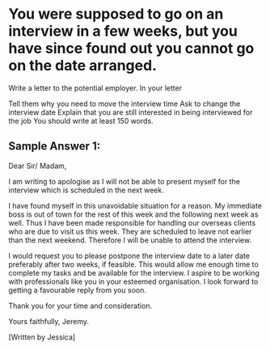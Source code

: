 # You were supposed to go on an interview in a few weeks, but you have since found out you cannot go on the date arranged.

Write a letter to the potential employer. In your letter


 
Tell them why you need to move the interview time
Ask to change the interview date
Explain that you are still interested in being interviewed for the job
You should write at least 150 words.

## Sample Answer 1:

Dear Sir/ Madam,

I am writing to apologise as I will not be able to present myself for the interview which is scheduled in the next week.

I have found myself in this unavoidable situation for a reason. My immediate boss is out of town for the rest of this week and the following next week as well. Thus I have been made responsible for handling our overseas clients who are due to visit us this week. They are scheduled to leave not earlier than the next weekend. Therefore I will be unable to attend the interview.

I would request you to please postpone the interview date to a later date preferably after two weeks, if feasible. This would allow me enough time to complete my tasks and be available for the interview. I aspire to be working with professionals like you in your esteemed organisation. I look forward to getting a favourable reply from you soon.

Thank you for your time and consideration.

Yours faithfully,
Jeremy.

[Written by Jessica]